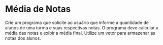 # Média de Notas
Crie um programa que solicite ao usuário que informe a quantidade de alunos de uma turma e suas respectivas notas. O programa deve calcular a média das notas e exibir a média final. Utilize um vetor para armazenar as notas dos alunos.
